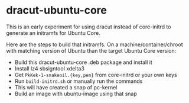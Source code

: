 dracut-ubuntu-core
==================

This is an early experiment for using dracut instead of core-initrd to
generate an initramfs for Ubuntu Core.

Here are the steps to build that initramfs.  On a
machine/container/chroot with matching version of Ubuntu than the
target Ubuntu Core version:
 - Build this dracut-ubuntu-core .deb package and install it
 - Install lz4 sbsigntool xdelta3
 - Get `PkKek-1-snakeoil.{key,pem}` from core-initrd or your own keys
 - Run `build-initrd.sh` or manually run the commands
 - This will have created a snap of pc-kernel
 - Build an image with ubuntu-image using that snap
